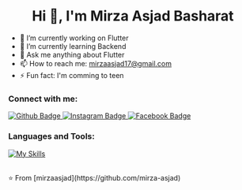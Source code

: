  <h1 align="center">Hi 👋, I'm Mirza Asjad Basharat</h1>

- 🔭 I’m currently working on Flutter
- 🌱 I’m currently learning Backend
- 💬 Ask me anything about Flutter 
- 📫 How to reach me: mirzaasjad17@gmail.com
- ⚡ Fun fact: I'm comming to teen
  
### Connect with me:
<div id="badges">
  <a href="https://github.com/mirza-asjad">
    <img src="https://img.shields.io/badge/Github-white?style=for-the-badge&logo=Github&logoColor=black" alt="Github Badge"/>
  </a> 
   <a href="https://www.instagram.com/mirzaasjadbasharat">
    <img src="https://img.shields.io/badge/Instagram-purple?style=for-the-badge&logo=instagram&logoColor=white" alt="Instagram Badge"/>
  </a>
   <a href="https://fb.com/asjad.basharat.1">
    <img src="https://img.shields.io/badge/Facebook-blue?style=for-the-badge&logo=facebook&logoColor=white" alt="Facebook Badge"/>
  </a>
   
</div>

### Languages and Tools:
[![My Skills](https://skillicons.dev/icons?i=flutter,dart,firebase,github,git,postman,figma&perline=5)](https://skillicons.dev)

<br>
⭐️ From [mirzaasjad](https://github.com/mirza-asjad)
